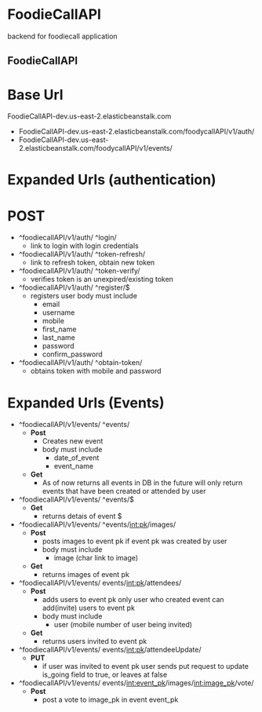 # FoodieCallAPI
backend for foodiecall application

##  FoodieCallAPI
  # Base Url 
   FoodieCallAPI-dev.us-east-2.elasticbeanstalk.com

  *    FoodieCallAPI-dev.us-east-2.elasticbeanstalk.com/foodycallAPI/v1/auth/
  *    FoodieCallAPI-dev.us-east-2.elasticbeanstalk.com/foodycallAPI/v1/events/
  
  # Expanded Urls (authentication) 
  # POST
  * ^foodiecallAPI/v1/auth/ ^login/
    * link to login with login credentials 
  * ^foodiecallAPI/v1/auth/ ^token-refresh/
    * link to refresh token, obtain new token
  * ^foodiecallAPI/v1/auth/ ^token-verify/
    * verifies token is an unexpired/existing token
  * ^foodiecallAPI/v1/auth/ ^register/$
    * registers user body must include
      * email
      * username
      * mobile 
      * first_name
      * last_name
      * password
      * confirm_password
  * ^foodiecallAPI/v1/auth/ ^obtain-token/
    * obtains token with mobile and password
  # Expanded Urls (Events)
  * ^foodiecallAPI/v1/events/ ^events/
    * **Post**
      * Creates new event 
      * body must include
        * date_of_event
        * event_name
    * **Get**
      * As of now returns all events in DB in the future will only return events that have been created or attended by user
  * ^foodiecallAPI/v1/events/ ^events/$
    * **Get**
      * returns detais of event $
  * ^foodiecallAPI/v1/events/ ^events/<int:pk>/images/
    * **Post**
      * posts images to event pk if event pk was created by user 
      * body must include
        * image (char link to image)
    * **Get**
      * returns images of event pk
  * ^foodiecallAPI/v1/events/ events/<int:pk>/attendees/
    * **Post**
      * adds users to event pk only user who created event can add(invite) users to event pk
      * body must include
        * user (mobile number of user being invited)
    * **Get**
      * returns users invited to event pk
  * ^foodiecallAPI/v1/events/ events/<int:pk>/attendeeUpdate/
    * **PUT**
      * if user was invited to event pk user sends put request to update is_going field to true, or leaves at false
  * ^foodiecallAPI/v1/events/ events/<int:event_pk>/images/<int:image_pk>/vote/
    * **Post**
      * post a vote to image_pk in event event_pk

  

